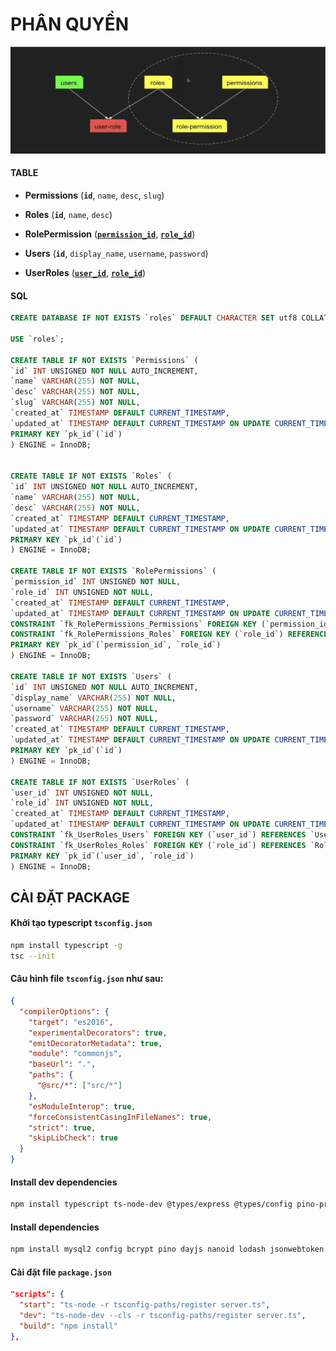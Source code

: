 # PHÂN QUYỀN

![Alt text](image.png)

#### TABLE

- **Permissions** (**`id`**, `name`, `desc`, `slug`)

- **Roles** (**`id`**, `name`, `desc`)

- **RolePermission** (<u>**`permission_id`**</u>, <u>**`role_id`**</u>)

- **Users** (**`id`**, `display_name`, `username`, `password`)

- **UserRoles** (<u>**`user_id`**</u>, <u>**`role_id`**</u>)

#### SQL

```sql
CREATE DATABASE IF NOT EXISTS `roles` DEFAULT CHARACTER SET utf8 COLLATE utf8_unicode_ci;

USE `roles`;

CREATE TABLE IF NOT EXISTS `Permissions` (
`id` INT UNSIGNED NOT NULL AUTO_INCREMENT,
`name` VARCHAR(255) NOT NULL,
`desc` VARCHAR(255) NOT NULL,
`slug` VARCHAR(255) NOT NULL,
`created_at` TIMESTAMP DEFAULT CURRENT_TIMESTAMP,
`updated_at` TIMESTAMP DEFAULT CURRENT_TIMESTAMP ON UPDATE CURRENT_TIMESTAMP,
PRIMARY KEY `pk_id`(`id`)
) ENGINE = InnoDB;


CREATE TABLE IF NOT EXISTS `Roles` (
`id` INT UNSIGNED NOT NULL AUTO_INCREMENT,
`name` VARCHAR(255) NOT NULL,
`desc` VARCHAR(255) NOT NULL,
`created_at` TIMESTAMP DEFAULT CURRENT_TIMESTAMP,
`updated_at` TIMESTAMP DEFAULT CURRENT_TIMESTAMP ON UPDATE CURRENT_TIMESTAMP,
PRIMARY KEY `pk_id`(`id`)
) ENGINE = InnoDB;

CREATE TABLE IF NOT EXISTS `RolePermissions` (
`permission_id` INT UNSIGNED NOT NULL,
`role_id` INT UNSIGNED NOT NULL,
`created_at` TIMESTAMP DEFAULT CURRENT_TIMESTAMP,
`updated_at` TIMESTAMP DEFAULT CURRENT_TIMESTAMP ON UPDATE CURRENT_TIMESTAMP,
CONSTRAINT `fk_RolePermissions_Permissions` FOREIGN KEY (`permission_id`) REFERENCES `Permissions` (`id`) ON DELETE NO ACTION ON UPDATE CASCADE,
CONSTRAINT `fk_RolePermissions_Roles` FOREIGN KEY (`role_id`) REFERENCES `Roles` (`id`) ON DELETE NO ACTION ON UPDATE CASCADE,
PRIMARY KEY `pk_id`(`permission_id`, `role_id`)
) ENGINE = InnoDB;

CREATE TABLE IF NOT EXISTS `Users` (
`id` INT UNSIGNED NOT NULL AUTO_INCREMENT,
`display_name` VARCHAR(255) NOT NULL,
`username` VARCHAR(255) NOT NULL,
`password` VARCHAR(255) NOT NULL,
`created_at` TIMESTAMP DEFAULT CURRENT_TIMESTAMP,
`updated_at` TIMESTAMP DEFAULT CURRENT_TIMESTAMP ON UPDATE CURRENT_TIMESTAMP,
PRIMARY KEY `pk_id`(`id`)
) ENGINE = InnoDB;

CREATE TABLE IF NOT EXISTS `UserRoles` (
`user_id` INT UNSIGNED NOT NULL,
`role_id` INT UNSIGNED NOT NULL,
`created_at` TIMESTAMP DEFAULT CURRENT_TIMESTAMP,
`updated_at` TIMESTAMP DEFAULT CURRENT_TIMESTAMP ON UPDATE CURRENT_TIMESTAMP,
CONSTRAINT `fk_UserRoles_Users` FOREIGN KEY (`user_id`) REFERENCES `Users` (`id`) ON DELETE NO ACTION ON UPDATE CASCADE,
CONSTRAINT `fk_UserRoles_Roles` FOREIGN KEY (`role_id`) REFERENCES `Roles` (`id`) ON DELETE NO ACTION ON UPDATE CASCADE,
PRIMARY KEY `pk_id`(`user_id`, `role_id`)
) ENGINE = InnoDB;
```

## CÀI ĐẶT PACKAGE

#### Khởi tạo typescript `tsconfig.json`

```sh
npm install typescript -g
tsc --init
```

#### Câu hình file `tsconfig.json` như sau:

```json
{
  "compilerOptions": {
    "target": "es2016",
    "experimentalDecorators": true,
    "emitDecoratorMetadata": true,
    "module": "commonjs",
    "baseUrl": ".",
    "paths": {
      "@src/*": ["src/*"]
    },
    "esModuleInterop": true,
    "forceConsistentCasingInFileNames": true,
    "strict": true,
    "skipLibCheck": true
  }
}
```

#### Install dev dependencies

```sh
npm install typescript ts-node-dev @types/express @types/config pino-pretty @types/lodash @types/jsonwebtoken @types/cors @types/compression @types/morgan @types/bcrypt -D
```

#### Install dependencies

```sh
npm install mysql2 config bcrypt pino dayjs nanoid lodash jsonwebtoken dotenv zod cors compression helmet morgan
```

#### Cài đặt file `package.json`

```json
"scripts": {
  "start": "ts-node -r tsconfig-paths/register server.ts",
  "dev": "ts-node-dev --cls -r tsconfig-paths/register server.ts",
  "build": "npm install"
},
```
